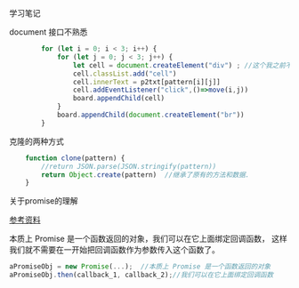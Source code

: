 学习笔记


document 接口不熟悉

```javascript
        for (let i = 0; i < 3; i++) {
            for (let j = 0; j < 3; j++) {
                let cell = document.createElement("div") ; //这个我之前不会.   复习document 函数.
                cell.classList.add("cell")
                cell.innerText = p2txt[pattern[i][j]]
                cell.addEventListener("click",()=>move(i,j))
                board.appendChild(cell)
            }
            board.appendChild(document.createElement("br"))
        }
```

克隆的两种方式

```javascript
    function clone(pattern) {
        //return JSON.parse(JSON.stringify(pattern))
        return Object.create(pattern)  //继承了原有的方法和数据.
    }

```


关于promise的理解

[参考资料](https://developer.mozilla.org/zh-CN/docs/Web/JavaScript/Guide/Using_promises)

本质上 Promise 是一个函数返回的对象，我们可以在它上面绑定回调函数，
这样我们就不需要在一开始把回调函数作为参数传入这个函数了。

```javascript
aPromiseObj = new Promise(...);  //本质上 Promise 是一个函数返回的对象
aPromiseObj.then(callback_1, callback_2);//我们可以在它上面绑定回调函数

```


